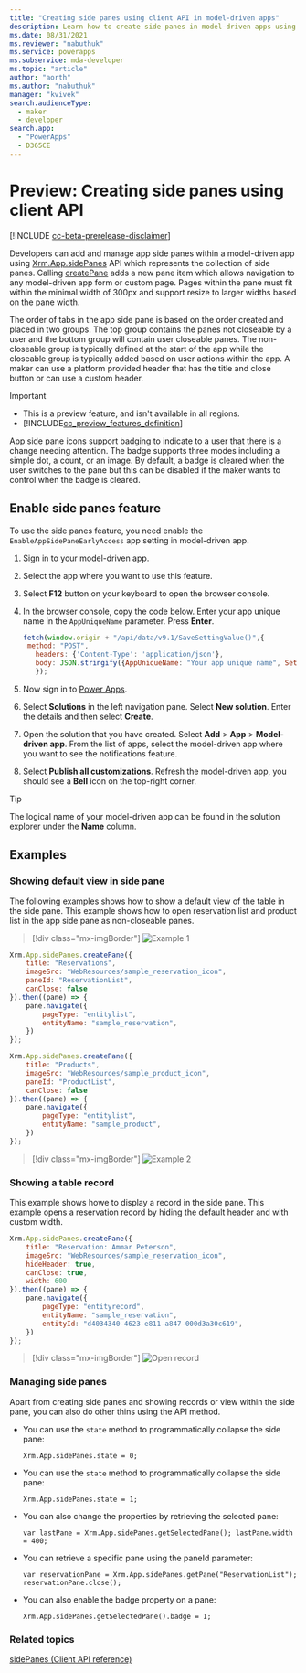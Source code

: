 ```yaml
---
title: "Creating side panes using client API in model-driven apps" 
description: Learn how to create side panes in model-driven apps using client API.
ms.date: 08/31/2021
ms.reviewer: "nabuthuk"
ms.service: powerapps
ms.subservice: mda-developer
ms.topic: "article"
author: "aorth"
ms.author: "nabuthuk"
manager: "kvivek"
search.audienceType: 
  - maker
  - developer
search.app: 
  - "PowerApps"
  - D365CE
---
```


# Preview: Creating side panes using client API

[!INCLUDE [cc-beta-prerelease-disclaimer](../../../includes/cc-beta-prerelease-disclaimer.md)]

Developers can add and manage app side panes within a model-driven app using [Xrm.App.sidePanes](reference/xrm-app-sidepanes.md) API which represents the collection of side panes. Calling [createPane](reference/Xrm-App/Xrm-App-sidePanes/createPane.md) adds a new pane item which allows navigation to any model-driven app form or custom page. Pages within the pane must fit within the minimal width of 300px and support resize to larger widths based on the pane width.  

The order of tabs in the app side pane is based on the order created and placed in two groups. The top group contains the panes not closeable by a user and the bottom group will contain user closeable panes. The non-closeable group is typically defined at the start of the app while the closeable group is typically added based on user actions within the app.
A maker can use a platform provided header that has the title and close button or can use a custom header.

> [!IMPORTANT]
> - This is a preview feature, and isn't available in all regions.
> - [!INCLUDE[cc_preview_features_definition](../../../includes/cc-preview-features-definition.md)]

App side pane icons support badging to indicate to a user that there is a change needing attention.  The badge supports three modes including a simple dot, a count, or an image.  By default, a badge is cleared when the user switches to the pane but this can be disabled if the maker wants to control when the badge is cleared.

## Enable side panes feature

To use the side panes feature, you need enable the `EnableAppSidePaneEarlyAccess` app setting in model-driven app.

1. Sign in to your model-driven app.
1. Select the app where you want to use this feature.
1. Select **F12** button on your keyboard to open the browser console.
1. In the browser console, copy the code below. Enter your app unique name in the `AppUniqueName` parameter. Press **Enter**.   

   ```javascript
   fetch(window.origin + "/api/data/v9.1/SaveSettingValue()",{
    method: "POST", 
	  headers: {'Content-Type': 'application/json'},
	  body: JSON.stringify({AppUniqueName: "Your app unique name", SettingName:"EnableAppSidePaneEarlyAccess", Value: "true"})
	  });
   ```
1. Now sign in to [Power Apps](https://make.powerapps.com).
1. Select **Solutions** in the left navigation pane. Select **New solution**. Enter the details and then select **Create**. 
1. Open the solution that you have created. Select **Add** > **App** > **Model-driven app**. From the list of apps, select the model-driven app where you want to see the notifications feature.
1. Select **Publish all customizations**. Refresh the model-driven app, you should see a **Bell** icon on the top-right corner.

> [!TIP]
> The logical name of your model-driven app can be found in the solution explorer under the **Name** column. 


## Examples

### Showing default view in side pane

The following examples shows how to show a default view of the table in the side pane. This example shows how to open reservation list and product list in the app side pane as non-closeable panes.

> [!div class="mx-imgBorder"] 
> ![Example 1](../media/app-side-panes-example-1.png "Example 1")

```javascript
Xrm.App.sidePanes.createPane({
    title: "Reservations",
    imageSrc: "WebResources/sample_reservation_icon",
    paneId: "ReservationList",
    canClose: false
}).then((pane) => {
    pane.navigate({
        pageType: "entitylist",
        entityName: "sample_reservation",
    })
});
```

```javascript
Xrm.App.sidePanes.createPane({
    title: "Products",
    imageSrc: "WebResources/sample_product_icon",
    paneId: "ProductList",
    canClose: false
}).then((pane) => {
    pane.navigate({
        pageType: "entitylist",
        entityName: "sample_product",
    })
});
```

> [!div class="mx-imgBorder"] 
> ![Example 2](../media/app-side-panes-example-2.png "Example 2")

### Showing a table record

This example shows howe to display a record in the side pane. This example opens a reservation record by hiding the default header and with custom width.

```javascript
Xrm.App.sidePanes.createPane({
    title: "Reservation: Ammar Peterson",
    imageSrc: "WebResources/sample_reservation_icon",
    hideHeader: true,
    canClose: true,
    width: 600
}).then((pane) => {
    pane.navigate({
        pageType: "entityrecord",
        entityName: "sample_reservation",
        entityId: "d4034340-4623-e811-a847-000d3a30c619",
    })
});
```

> [!div class="mx-imgBorder"] 
> ![Open record](../media/app-side-panes-opening-record.png "Open record")

### Managing side panes

Apart from creating side panes and showing records or view within the side pane, you can also do other thins using the API method. 

- You can use the `state` method to programmatically collapse the side pane:

  `Xrm.App.sidePanes.state = 0;`

- You can use the `state` method to programmatically collapse the side pane:

  `Xrm.App.sidePanes.state = 1;`

- You can also change the properties by retrieving the selected pane:

  `var lastPane = Xrm.App.sidePanes.getSelectedPane();
   lastPane.width = 400;`

- You can retrieve a specific pane using the paneId parameter:

  `var reservationPane = Xrm.App.sidePanes.getPane("ReservationList");
   reservationPane.close();`

- You can also enable the badge property on a pane:

  `Xrm.App.sidePanes.getSelectedPane().badge = 1;`


### Related topics

[sidePanes (Client API reference)](reference/xrm-app-sidepanes.md)
